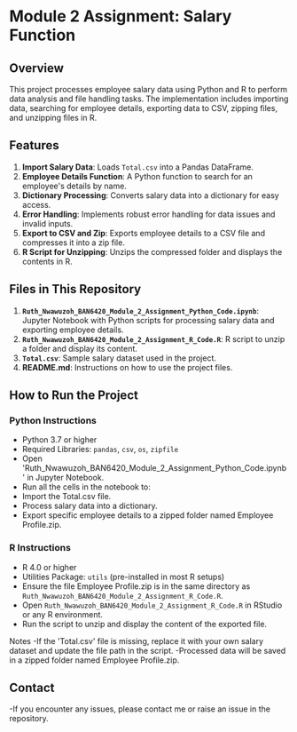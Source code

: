 # Module 2 Assignment: Salary Function 

## Overview
This project processes employee salary data using Python and R to perform data analysis and file handling tasks. The implementation includes importing data, searching for employee details, exporting data to CSV, zipping files, and unzipping files in R.

## Features
1. **Import Salary Data**: Loads `Total.csv` into a Pandas DataFrame.
2. **Employee Details Function**: A Python function to search for an employee's details by name.
3. **Dictionary Processing**: Converts salary data into a dictionary for easy access.
4. **Error Handling**: Implements robust error handling for data issues and invalid inputs.
5. **Export to CSV and Zip**: Exports employee details to a CSV file and compresses it into a zip file.
6. **R Script for Unzipping**: Unzips the compressed folder and displays the contents in R.

## Files in This Repository
1. **`Ruth_Nwawuzoh_BAN6420_Module_2_Assignment_Python_Code.ipynb`**: Jupyter Notebook with Python scripts for processing salary data and exporting employee details.
2. **`Ruth_Nwawuzoh_BAN6420_Module_2_Assignment_R_Code.R`**: R script to unzip a folder and display its content.
3. **`Total.csv`**: Sample salary dataset used in the project.
4. **README.md**: Instructions on how to use the project files.

## How to Run the Project

### Python Instructions
- Python 3.7 or higher
- Required Libraries: `pandas`, `csv`, `os`, `zipfile`
- Open 'Ruth_Nwawuzoh_BAN6420_Module_2_Assignment_Python_Code.ipynb' in Jupyter Notebook.
- Run all the cells in the notebook to:
- Import the Total.csv file.
- Process salary data into a dictionary.
- Export specific employee details to a zipped folder named Employee Profile.zip.

### R Instructions
- R 4.0 or higher
- Utilities Package: `utils` (pre-installed in most R setups)
- Ensure the file Employee Profile.zip is in the same directory as `Ruth_Nwawuzoh_BAN6420_Module_2_Assignment_R_Code.R`.
- Open `Ruth_Nwawuzoh_BAN6420_Module_2_Assignment_R_Code.R` in RStudio or any R environment.
- Run the script to unzip and display the content of the exported file.
  
Notes
-If the 'Total.csv' file is missing, replace it with your own salary dataset and update the file path in the script.
-Processed data will be saved in a zipped folder named Employee Profile.zip.

## Contact
-If you encounter any issues, please contact me or raise an issue in the repository.
